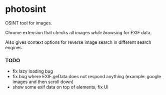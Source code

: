 # photosint

OSINT tool for images.

Chrome extension that checks all images _while browsing_ for EXIF data.

Also gives context options for reverse image search in different search engines.

### TODO

- fix lazy loading bug
- fix bug where EXIF.geData does not respond anything (example: google images and then scroll down)
- show some exif data on top of elements, fix UI
